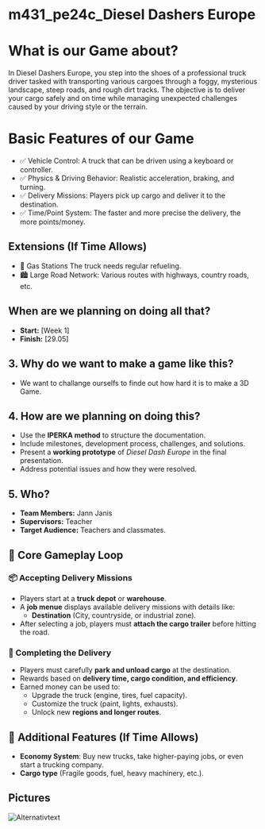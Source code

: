 # m431_pe24c_Diesel Dashers Europe

# What is our Game about?
 
 In Diesel Dashers Europe, you step into the shoes of a professional truck driver tasked with transporting various cargoes through a foggy, mysterious landscape, steep roads, and rough dirt tracks. The objective is to deliver your cargo safely and on time while 
 managing unexpected challenges caused by your driving style or the terrain.
 
# Basic Features of our Game

- ✅ Vehicle Control: A truck that can be driven using a keyboard or controller.  
- ✅ Physics & Driving Behavior: Realistic acceleration, braking, and turning.  
- ✅ Delivery Missions: Players pick up cargo and deliver it to the destination.  
- ✅ Time/Point System: The faster and more precise the delivery, the more points/money.  

## Extensions (If Time Allows)

- 🚛 Gas Stations The truck needs regular refueling.   
- 🏙️ Large Road Network: Various routes with highways, country roads, etc. 

## When are we planning on doing all that?
- **Start:** [Week 1]  
- **Finish:** [29.05]  

## 3. Why do we want to make a game like this? 
- We want to challange ourselfs to finde out how hard it is to make a 3D Game.

## 4. How are we planning on doing this?
- Use the **IPERKA method** to structure the documentation.  
- Include milestones, development process, challenges, and solutions.    
- Present a **working prototype** of *Diesel Dash Europe* in the final presentation.  
- Address potential issues and how they were resolved.  

## 5. Who?
- **Team Members:** Jann Janis  
- **Supervisors:** Teacher
- **Target Audience:** Teachers and classmates.  

## 🚛 Core Gameplay Loop  

### 📦 Accepting Delivery Missions  
- Players start at a **truck depot** or **warehouse**.  
- A **job menue** displays available delivery missions with details like:  
  - **Destination** (City, countryside, or industrial zone).  
- After selecting a job, players must **attach the cargo trailer** before hitting the road.   

### 🏁 Completing the Delivery  
- Players must carefully **park and unload cargo** at the destination.  
- Rewards based on **delivery time, cargo condition, and efficiency**.  
- Earned money can be used to:  
  - Upgrade the truck (engine, tires, fuel capacity).  
  - Customize the truck (paint, lights, exhausts).  
  - Unlock new **regions and longer routes**.  

## 🚀 Additional Features (If Time Allows)  
- **Economy System**: Buy new trucks, take higher-paying jobs, or even start a trucking company.
- **Cargo type** (Fragile goods, fuel, heavy machinery, etc.).

## Pictures
![Alternativtext](99_Media/Day_2_Building.png)


